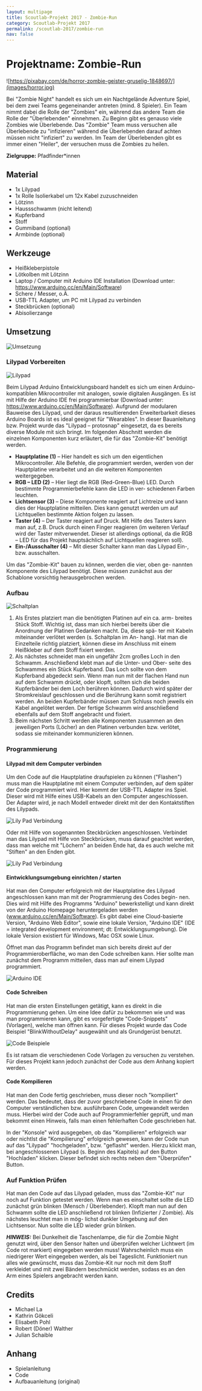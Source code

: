 ```yaml
---
layout: multipage
title: Scoutlab-Projekt 2017 - Zombie-Run
category: Scoutlab-Projekt 2017
permalink: /scoutlab-2017/zombie-run
nav: false
---
```

# Projektname: Zombie-Run        

![https://pixabay.com/de/horror-zombie-geister-gruselig-1848697/](images/horror.jpg)

Bei "Zombie Night" handelt es sich um ein Nachtgelände Adventure Spiel, bei dem zwei Teams gegeneinander antreten (mind. 8 Spieler). Ein Team nimmt dabei die Rolle der "Zombies" ein, während das andere Team die Rolle der "Überlebenden" einnehmen. Zu Beginn gibt es genauso viele Zombies wie Überlebende. Das "Zombie" Team muss versuchen alle Überlebende zu "infizieren" während die Überlebenden darauf achten müssen nicht "infiziert" zu werden. Im Team der Überlebenden gibt es immer einen "Heiler", der versuchen muss die Zombies zu heilen.

**Zielgruppe:** Pfadfinder*innen

## Material 

- 1x Lilypad
- 1x Rolle Isolierkabel um 12x Kabel zuzuschneiden
- Lötzinn
- Haussschwamm (nicht leitend)
- Kupferband
- Stoff
- Gummiband (optional)
- Armbinde (optional)


## Werkzeuge

- Heißkleberpistole
- Lötkolben mit Lötzinn
- Laptop / Computer mit Arduino IDE Installation (Download unter: https://www.arduino.cc/en/Main/Software)
- Schere / Messer, o.Ä.
- USB-TTL Adapter, um PC mit Lilypad zu verbinden
- Steckbrücken (optional)
- Abisolierzange

## Umsetzung

![Umsetzung](images/zombierun.jpg)


### Lilypad Vorbereiten

![Lilypad](images/lilipad.png)

Beim Lilypad Arduino Entwicklungsboard handelt es sich um einen Arduino-kompatiblen Mikrocontroller mit analogen, sowie digitalen Ausgängen. Es ist mit Hilfe der Arduino IDE frei programmierbar (Download unter: https://www.arduino.cc/en/Main/Software). Aufgrund der modularen Bauweise des Lilypad, und der daraus resultierenden Erweiterbarkeit dieses Arduino Boards ist es ideal geeignet für "Wearables". In dieser Bauanleitung bzw. Projekt wurde das "Lilypad – protosnap" eingesetzt, da es bereits diverse Module mit sich bringt. Im folgenden Abschnitt werden die einzelnen Komponenten kurz erläutert, die für das "Zombie-Kit" benötigt werden.

- **Hauptplatine (1)** – Hier handelt es sich um den eigentlichen Mikrocontroller. Alle Befehle, die programmiert werden, werden von der Hauptplatine verarbeitet und an die weiteren Komponenten weitergegeben.
- **RGB – LED (2)** – Hier liegt die RGB (Red-Green-Blue) LED. Durch bestimmte Programmierbefehle kann die LED in ver- schiedenen Farben leuchten.
- **Lichtsensor (3)** – Diese Komponente reagiert auf Lichtreize und kann dies der Hauptplatine mitteilen. Dies kann genutzt werden um auf Lichtquellen bestimmte Aktion folgen zu lassen.
- **Taster (4)** – Der Taster reagiert auf Druck. Mit Hilfe des Tasters kann man auf, z.B. Druck durch einen Finger reagieren (im weiteren Verlauf wird der Taster mitverwendet. Dieser ist allerdings optional, da die RGB – LED für das Projekt hauptsächlich auf Lichtquellen reagieren soll).
- **Ein-/Ausschalter (4)** – Mit dieser Schalter kann man das Lilypad Ein-, bzw. ausschalten.

Um das "Zombie-Kit" bauen zu können, werden die vier, oben ge- nannten Komponente des Lilypad benötigt. Diese müssen zunächst aus der Schablone vorsichtig herausgebrochen werden.

### Aufbau

![Schaltplan](images/schaltplan.jpg)

1. Als Erstes platziert man die benötigten Platinen auf ein ca. arm- breites Stück Stoff. Wichtig ist, dass man sich hierbei bereits über die Anordnung der Platinen Gedanken macht. Da, diese spä- ter mit Kabeln miteinander verlötet werden (s. Schaltplan im An- hang). Hat man die Einzelteile richtig platziert, können diese im Anschluss mit einem Heißkleber auf dem Stoff fixiert werden.
2. Als nächstes schneidet man ein ungefähr 2cm großes Loch in den Schwamm. Anschließend klebt man auf die Unter- und Ober- seite des Schwammes ein Stück Kupferband. Das Loch sollte von dem Kupferband abgedeckt sein. Wenn man nun mit der flachen Hand nun auf dem Schwamm drückt, oder klopft, sollten sich die beiden Kupferbänder bei dem Loch berühren können. Dadurch wird später der Stromkreislauf geschlossen und die Berührung kann somit registriert werden. An beiden Kupferbänder müssen zum Schluss noch jeweils ein Kabel angelötet werden. Der fertige Schwamm wird anschließend ebenfalls auf dem Stoff angebracht und fixiert.
3. Beim nächsten Schritt werden alle Komponenten zusammen an den jeweiligen Ports (Löcher) an den Platinen verbunden bzw. verlötet, sodass sie miteinander kommunizieren können.

### Programmierung

#### Lilypad mit dem Computer verbinden

Um den Code auf die Hauptplatine draufspielen zu können ("Flashen") muss man die Hauptplatine mit einem Computer verbinden, auf dem später der Code programmiert wird. Hier kommt der USB-TTL Adapter ins Spiel. Dieser wird mit Hilfe eines USB-Kabels an den Computer angeschlossen. Der Adapter wird, je nach Modell entweder direkt mit der den Kontaktstiften des Lilypads. 

![Lily Pad Verbindung](images/connect_1.png)

Oder mit Hilfe von sogenannten Steckbrücken angeschlossen. Verbindet man das Lilypad mit Hilfe von Steckbrücken, muss darauf geachtet werden, dass man welche mit "Löchern" an beiden Ende hat, da es auch welche mit "Stiften" an den Enden gibt.

![Lily Pad Verbindung](images/connect_2.png)

#### Eintwicklungsumgebung einrichten / starten

Hat man den Computer erfolgreich mit der Hauptplatine des Lilypad angeschlossen kann man mit der Programmierung des Codes begin- nen. Dies wird mit Hilfe des Programms "Arduino" bewerkstelligt und kann direkt von der Arduino Homepage heruntergeladen werden (www.arduino.cc/en/Main/Software). Es gibt dabei eine Cloud-basierte Version, "Arduino Web Editor", sowie eine lokale Version, "Arduino IDE" (IDE = integrated development environment; dt: Entwicklungsumgebung). Die lokale Version existiert für Windows, Mac OSX sowie Linux.

Öffnet man das Programm befindet man sich bereits direkt auf der Programmieroberfläche, wo man den Code schreiben kann. Hier sollte man zunächst dem Programm mitteilen, dass man auf einem Lilypad programmiert.

![Arduino IDE](images/ide.png)

#### Code Schreiben

Hat man die ersten Einstellungen getätigt, kann es direkt in die Programmierung gehen. Um eine Idee dafür zu bekommen wie und was man programmieren kann, gibt es vorgefertigte "Code-Snippets" (Vorlagen), welche man öffnen kann. Für dieses Projekt wurde das Code Beispiel "BlinkWithoutDelay" ausgewählt und als Grundgerüst benutzt. 

![Code Beispiele](images/examples.png)

Es ist ratsam die verschiedenen Code Vorlagen zu versuchen zu verstehen. Für dieses Projekt kann jedoch zunächst der Code aus dem Anhang <!-- TODO: link code //--> kopiert werden.

#### Code Kompilieren

Hat man den Code fertig geschrieben, muss dieser noch "kompiliert" werden. Das bedeutet, dass der zuvor geschriebene Code in einen für den Computer verständlichen bzw. ausführbaren Code, umgewandelt werden muss. Hierbei wird der Code auch auf Programmierfehler geprüft, und man bekommt einen Hinweis, falls man einen fehlerhaften Code geschrieben hat.

In der "Konsole" wird ausgegeben, ob das "Kompilieren" erfolgreich war oder nichtIst die "Kompilierung" erfolgreich gewesen, kann der Code nun auf das "Lilypad" "hochgeladen", bzw. "geflasht" werden. Hierzu klickt man, bei angeschlossenen Lilypad (s. Beginn des Kapitels) auf den Button "Hochladen" klicken. Dieser befindet sich rechts neben dem "Überprüfen" Button.

### Auf Funktion Prüfen

Hat man den Code auf das Lilypad geladen, muss das "Zombie-Kit" nur noch auf Funktion getestet werden. Wenn man es einschaltet sollte die LED zunächst grün blinken (Mensch / Überlebender). Klopft man nun auf den Schwamm sollte die LED anschließend rot blinken (Infizierter / Zombie). Als nächstes leuchtet man in mög- lichst dunkler Umgebung auf den Lichtsensor. Nun sollte die LED wieder grün blinken.

***HINWEIS:***
Bei Dunkelheit die Taschenlampe, die für die Zombie Night genutzt wird, über den Sensor halten und überprüfen welcher Lichtwert (im Code rot markiert) eingegeben werden muss! Wahrscheinlich muss ein niedrigerer Wert eingegeben werden, als bei Tageslicht. Funktioniert nun alles wie gewünscht, muss das Zombie-Kit nur noch mit dem Stoff verkleidet und mit zwei Bändern beschmückt werden, sodass es an den Arm eines Spielers angebracht werden kann.

## Credits

- Michael La
- Kathrin Gökceli
- Elisabeth Pohl
- Robert (Döner) Walther
- Julian Schaible

## Anhang

- Spielanleitung
- Code
- Aufbauanleitung (original)